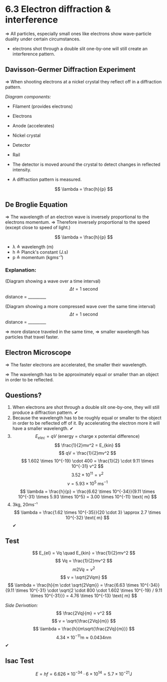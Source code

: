 # 6.3 Electron diffraction & interference

=> All particles, especially small ones like electrons show wave-particle duality under certain circumstances.

*   electrons shot through a double slit one-by-one will still create an interference pattern.

## Davisson-Germer Diffraction Experiment

=> When shooting electrons at a nickel crystal they reflect off in a diffraction pattern.

*Diagram components:*
*   Filament (provides electrons)
*   Electrons
*   Anode (accelerates)
*   Nickel crystal
*   Detector
*   Rail

*   The detector is moved around the crystal to detect changes in reflected intensity.
*   A diffraction pattern is measured.

$$
\lambda = \frac{h}{p}
$$

## De Broglie Equation

=> The wavelength of an electron wave is inversely proportional to the electrons momentum.
=> Therefore inversely proportional to the speed (except close to speed of light.)

$$
\lambda = \frac{h}{p}
$$

*   λ ≙ wavelength (m)
*   h ≙ Planck's constant (J.s)
*   p ≙ momentum (kgms⁻¹)

### Explanation:

(Diagram showing a wave over a time interval)
$$ \Delta t = 1 \text{ second} $$
distance = _________

(Diagram showing a more compressed wave over the same time interval)
$$ \Delta t = 1 \text{ second} $$
distance = _________

=> more distance traveled in the same time,
=> smaller wavelength has particles that travel faster.

## Electron Microscope

=> The faster electrons are accelerated, the smaller their wavelength.

=> The wavelength has to be approximately equal or smaller than an object in order to be reflected.

## Questions?

1.  When electrons are shot through a double slit one-by-one, they will still produce a diffraction pattern. ✔
2.  Because the wavelength has to be roughly equal or smaller to the object in order to be reflected off of it. By accelerating the electron more it will have a smaller wavelength. ✔
3.  
    $$ E_{elec} = qV \text{ (energy = charge x potential difference)} $$
    $$ \frac{1}{2}mv^2 = E_{kin} $$
    $$ qV = \frac{1}{2}mv^2 $$
    $$ 1.602 \times 10^{-19} \cdot 400 = \frac{1}{2} \cdot 9.11 \times 10^{-31} v^2 $$
    $$ 3.52 \times 10^{11} = v^2 $$
    $$ v = 5.93 \times 10^5 \text{ ms}^{-1} $$
    $$ \lambda = \frac{h}{p} = \frac{6.62 \times 10^{-34}}{9.11 \times 10^{-31} \times 5.93 \times 10^5} = 3.00 \times 10^{-11} \text{ m} $$
4.  3kg, 20ms⁻¹
    $$ \lambda = \frac{1.62 \times 10^{-35}}{20 \cdot 3} \approx 2.7 \times 10^{-32} \text{ m} $$ ✔

## Test
$$ E_{el} = Vq \quad E_{kin} = \frac{1}{2}mv^2 $$
$$ Vq = \frac{1}{2}mv^2 $$
$$ m2Vq = v^2 $$
$$ v = \sqrt{2Vqm} $$
$$ \lambda = \frac{h}{m \cdot \sqrt{2Vqm}} = \frac{6.63 \times 10^{-34}}{9.11 \times 10^{-31} \cdot \sqrt{2 \cdot 800 \cdot 1.602 \times 10^{-19} / 9.11 \times 10^{-31}}} = 4.76 \times 10^{-13} \text{ m} $$

*Side Derivation:*
$$ \frac{2Vq}{m} = v^2 $$
$$ v = \sqrt{\frac{2Vq}{m}} $$
$$ \lambda = \frac{h}{m\sqrt{\frac{2Vq}{m}}} $$
$$ 4.34 \times 10^{-11} \text{m} \approx 0.0434 \text{nm} $$ ✔

## Isac Test
$$ E = hf = 6.626 \times 10^{-34} \cdot 6 \times 10^{14} = 5.7 \times 10^{-21} \text{J} $$